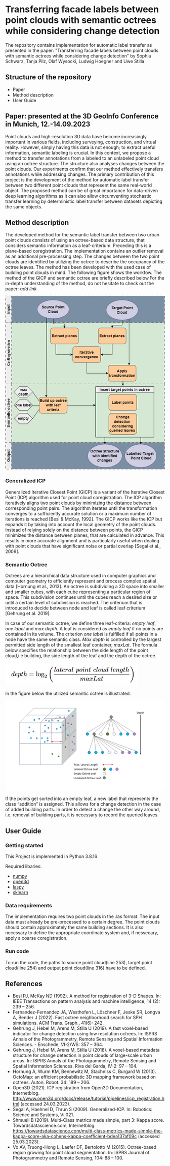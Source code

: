 # Transferring facade labels between point clouds with semantic octrees while considering change detection
The repository contains implementation for automatic label transfer as presented in the paper: "Transferring facade labels between point clouds with semantic octrees while considering change detection" by Sophia Schwarz, Tanja Pilz, Olaf Wysocki, Ludwig Hoegner and Uwe Stilla

## Structure of the repository
- Paper
- Method description
- User Guide


## Paper: presented at the 3D GeoInfo Conference in Munich, 12.-14.09.2023
Point clouds and high-resolution 3D data have become increasingly important in various fields, including surveying, construction, and virtual reality. 
However, simply having this data is not enough; to extract useful information, semantic labeling is crucial. 
In this context, we propose a method to transfer annotations from a labeled to an unlabeled point cloud using an octree structure. 
The structure also analyses changes between the point clouds. 
Our experiments confirm that our method effectively transfers annotations while addressing changes. 
The primary contribution of this project is the development of the method for automatic label transfer between two different point clouds that represent the same real-world object. 
The proposed method can be of great importance for data-driven deep learning algorithms as it can also allow circumventing stochastic transfer learning by deterministic label transfer between datasets depicting the same objects.

## Method description
The developed method for the semantic label transfer between two urban point clouds consists of using an octree-based data structure, that considers semantic information as a leaf-criterium. Preceding this is a plane-based coregistration. The implementation contains an outlier removal as an additional pre-processing step. The changes between the two point clouds are identified by utilizing the octree to describe the occupancy of the octree leaves. The method has been developed with the used case of building point clouds in mind. The following figure shows the workfow. The method of the GICP and semantic octree are briefly described below.For the in-depth understanding of the method, do not hesitate to check out the paper: _add link_

![Workflow](Figures/Workflow.png)




### Generalized ICP
Generalized Iterative Closest Point (GICP) is a variant of the Iterative Closest Point (ICP) algorithm used for point cloud coregistration. The ICP algorithm iteratively aligns two point clouds by minimizing the distance between corresponding point pairs. The algorithm iterates until the transformation converges to a sufficiently accurate solution or a maximum number of iterations is reached [Besl & McKay, 1992]. The GICP works like the ICP but expands it by taking into account the local geometry of the point clouds. Instead of relying solely on the distance between points, the GICP minimizes the distance between planes, that are calculated in advance. This results in more accurate alignment and is particularly useful when dealing with point clouds that have significant noise or partial overlap [Segal et al., 2009]. 

### Semantic Octree
Octrees are a hierarchical data structure used in computer graphics and computer geometry to efficiently represent and process complex spatial data [Hornung et al., 2013]. An octree is subdividing a 3D space into smaller and smaller cubes, with each cube representing a particular region of space. This subdivision continues until the cubes reach a desired size or until a certain level of subdivision is reached. The criterium that is introduced to decide between node and leaf is called leaf criterium [Gehrung et al. 2019].

In case of our semantic octree, we define three leaf-criteria: _empty leaf_, _one label_ and _max depth_.
A leaf is considered as _empty leaf_ if no points are contained in its volume.
The criterion _one label_ is fulfilled if all points in a node have the same semantic class.
_Max depth_ is controlled by the largest permitted side length of the smallest leaf container, _maxLat_. The formula below specifies the relationship between the side length of the point cloud,i.e building, the side length of the leaf and the depth of the octree.

![Formula maxDepth](https://github.com/SchwarzSophia/Transferring_urban_labels_between_pointclouds/blob/main/Figures/Formula%20maxdepth.PNG)

In the figure below the  utilized semantic octree is illustrated.

![Illustration_Octree](https://github.com/SchwarzSophia/Transferring_urban_labels_between_pointclouds/blob/main/Figures/Octree_Illustration.PNG)

If the points get sorted into an empty leaf, a new label that represents the class “addition” is assigned. This allows for a change detection in the case of added building parts. In order to detect a change the other way around, i.e. removal of building parts, it is necessary to record the queried leaves.


## User Guide

### Getting started

This Project is implemented in Python 3.8.16 

Required libaries:
- [numpy](https://pypi.org/project/numpy/)
- [open3d](http://www.open3d.org/)
- [laspy](https://laspy.readthedocs.io/en/latest/)
- [sklearn](https://scikit-learn.org/stable/)

  

### Data requirements

The implementation requires two point clouds in the .las format.
The input data must already be pre-processed to a certain degree. The point clouds should contain approximately the same building sections. It is also necessary to define the appropriate coordinate system and, if nessecary, apply a coarse coregistration.

### Run code
To run the code, the paths to source point cloud(line 253), target point cloud(line 254) and output point cloud(line 316) have to be defined. 




## References
- Besl PJ, McKay ND (1992). A method for registration of 3-D Shapes. In: IEEE Transactions on pattern analysis and machine intelligence, 14 (2): 239 – 256.
- Fernandez-Fernandez JA, Westhofen L, Löschner F, Jeske SR, Longva A, Bender J (2022). Fast octree neighborhood search for SPH simulations. ACM Trans. Graph., 41(6): 242.
- Gehrung J, Hebel M, Arens M, Stilla U (2019). A fast voxel-based indicator for change detection using low resolution octrees. In: ISPRS Annals of the Photogrammetry, Remote Sensing and Spatial Information Sciences.  - Enschede, VI-2/WS: 357 – 364.
- Gehrung J, Hebel M, Arens M, Stilla U (2018). A voxel-based metadata structure for change detection in point clouds of large-scale urban areas. In: ISPRS Annals of the Photogrammetry, Remote Sensing and Spatial Information Sciences. Riva del Garda, IV-2: 97 – 104.
- Hornung A, Wurm KM, Bennewitz M, Stachniss C, Burgard W (2013). OctoMap: an efficient probabilistic 3D mapping framework based on octrees. Auton. Robot. 34: 189 – 206.
- Open3D (2021). ICP registration from Open3D Documentation, Internetblog. http://www.open3d.org/docs/release/tutorial/pipelines/icp_registration.html (accessed 24.03.2023).
- Segal A, Haehnel D, Thrun S (2009). Generalized-ICP. In: Robotics: Science and Systems, V: 021.
- Shmueli B (2019). Multi-Class metrics made simple, part 3: Kappa score. Towardsdatascience.com, Internetblog. https://towardsdatascience.com/multi-class-metrics-made-simple-the-kappa-score-aka-cohens-kappa-coefficient-bdea137af09c (accessed 25.03.2023).
- Vo AV, Truong-Hong L, Laefer DF, Bertolotto M (2015). Octree-based region growing for point cloud segmentation. In: ISPRS Journal of Photogrammetry and Remote Sensing, 104: 88 – 100.


